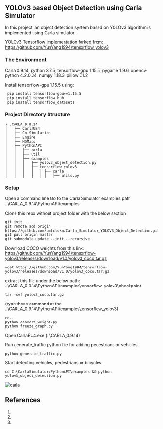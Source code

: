 ## YOLOv3 based Object Detection using Carla Simulator

In this project, an object detection system based on YOLOv3 algorithm is implemented using Carla simulator.

YOLOv3 Tensorflow implementation forked from: https://github.com/YunYang1994/tensorflow_yolov3 


### The Environment

Carla 0.9.14, python 3.7.5, tensorflow-gpu 1.15.5, pygame 1.9.6, opencv-python 4.2.0.34, numpy 1.18.3, pillow 7.1.2

 Install tensorflow-gpu 1.15.5 using:


     pip install tensorflow-gpu==1.15.5    
     pip install tensorflow_hub
     pip install tensorflow_datasets


### Project Directory Structure

    ├ .CARLA_0.9.14
    │   ├── CarlaUE4
    │   ├── Co-Simulation
    │   ├── Engine
    │   ├── HDMaps
    │   ├── PythonAPI
    │   │   ├── carla
    │   │   ├── util
    │   │   ├── examples
    │   │   │ 	├── yolov3_object_detection.py
    │   │   │ 	├── tensorflow_yolov3  
    │   │   │ 	│   │ ├── carla
    │   │   │ 	│   │ │   ├── utils.py


### Setup

Open a command line Go to the Carla Simulator examples path ..\CARLA_0.9.14\PythonAPI\examples

Clone this repo without project folder with the below section

    git init
    git remote add origin https://github.com/umtclskn/Carla_Simulator_YOLOV3_Object_Detection.git
    git pull origin master
    git submodule update --init --recursive


Download COCO weights from this link: https://github.com/YunYang1994/tensorflow-yolov3/releases/download/v1.0/yolov3_coco.tar.gz

    wget https://github.com/YunYang1994/tensorflow-yolov3/releases/download/v1.0/yolov3_coco.tar.gz

extract this file under the below path: ..\CARLA_0.9.14\PythonAPI\examples\tensorflow-yolov3\checkpoint
    
    tar -xvf yolov3_coco.tar.gz

(type these command at the ..\CARLA_0.9.14\\PythonAPI\examples\tensorflow_yolov3)

    cd..
    python convert_weight.py
    python freeze_graph.py


Open CarlaEU4.exe (..\CARLA_0.9.14)

Run generate_traffic python file for adding pedestrians or vehicles.

    python generate_traffic.py 


Start detecting vehicles, pedestrians or bicycles.

    cd C:\CarlaSimulator\PythonAPI\examples && python yolov3_object_detection.py


![carla](https://user-images.githubusercontent.com/81799459/226528328-0f440c75-01f0-4e42-b441-51180b6d4629.gif)


## References
1. 
2.
3.



